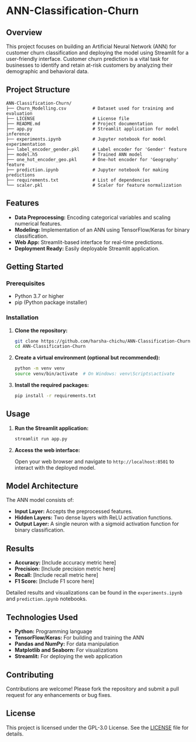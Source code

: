 # ANN-Classification-Churn

## Overview

This project focuses on building an Artificial Neural Network (ANN) for customer churn classification and deploying the model using Streamlit for a user-friendly interface. Customer churn prediction is a vital task for businesses to identify and retain at-risk customers by analyzing their demographic and behavioral data.

## Project Structure

```
ANN-Classification-Churn/
├── Churn_Modelling.csv          # Dataset used for training and evaluation
├── LICENSE                      # License file
├── README.md                    # Project documentation
├── app.py                       # Streamlit application for model inference
├── experiments.ipynb            # Jupyter notebook for model experimentation
├── label_encoder_gender.pkl     # Label encoder for 'Gender' feature
├── model.h5                     # Trained ANN model
├── one_hot_encoder_geo.pkl      # One-hot encoder for 'Geography' feature
├── prediction.ipynb             # Jupyter notebook for making predictions
├── requirements.txt             # List of dependencies
└── scaler.pkl                   # Scaler for feature normalization
```

## Features

- **Data Preprocessing:** Encoding categorical variables and scaling numerical features.
- **Modeling:** Implementation of an ANN using TensorFlow/Keras for binary classification.
- **Web App:** Streamlit-based interface for real-time predictions.
- **Deployment Ready:** Easily deployable Streamlit application.

## Getting Started

### Prerequisites

- Python 3.7 or higher
- pip (Python package installer)

### Installation

1. **Clone the repository:**

   ```bash
   git clone https://github.com/harsha-chichu/ANN-Classification-Churn.git
   cd ANN-Classification-Churn
   ```

2. **Create a virtual environment (optional but recommended):**

   ```bash
   python -m venv venv
   source venv/bin/activate  # On Windows: venv\Scripts\activate
   ```

3. **Install the required packages:**

   ```bash
   pip install -r requirements.txt
   ```

## Usage

1. **Run the Streamlit application:**

   ```bash
   streamlit run app.py
   ```

2. **Access the web interface:**

   Open your web browser and navigate to `http://localhost:8501` to interact with the deployed model.

## Model Architecture

The ANN model consists of:

- **Input Layer:** Accepts the preprocessed features.
- **Hidden Layers:** Two dense layers with ReLU activation functions.
- **Output Layer:** A single neuron with a sigmoid activation function for binary classification.

## Results

- **Accuracy:** [Include accuracy metric here]
- **Precision:** [Include precision metric here]
- **Recall:** [Include recall metric here]
- **F1 Score:** [Include F1 score here]

Detailed results and visualizations can be found in the `experiments.ipynb` and `prediction.ipynb` notebooks.

## Technologies Used

- **Python:** Programming language
- **TensorFlow/Keras:** For building and training the ANN
- **Pandas and NumPy:** For data manipulation
- **Matplotlib and Seaborn:** For visualizations
- **Streamlit:** For deploying the web application

## Contributing

Contributions are welcome! Please fork the repository and submit a pull request for any enhancements or bug fixes.

## License

This project is licensed under the GPL-3.0 License. See the [LICENSE](LICENSE) file for details.
